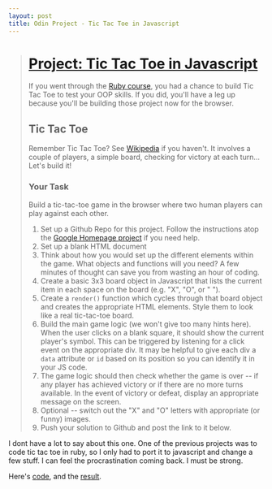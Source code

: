 ```yaml
---
layout: post
title: Odin Project - Tic Tac Toe in Javascript
---
```



># [Project: Tic Tac Toe in Javascript](http://www.theodinproject.com/javascript-and-jquery/tic-tac-toe)
> <!--more-->
>If you went through the [Ruby course](/ruby-programming), you had a chance to build Tic Tac Toe to test your OOP skills.  If you did, you'll have a leg up because you'll be building those project now for the browser.
>
>## Tic Tac Toe
>
>Remember Tic Tac Toe? See [Wikipedia](http://en.wikipedia.org/wiki/Tic-tac-toe) if you haven't.  It involves a couple of players, a simple board, checking for victory at each turn... Let's build it!
>
>### Your Task
>
>Build a tic-tac-toe game in the browser where two human players can play against each other.  
>
>1. Set up a Github Repo for this project.  Follow the instructions atop the [Google Homepage project](/web-development-101/html-css) if you need help.
>1. Set up a blank HTML document
>1. Think about how you would set up the different elements within the game.  What objects and functions will you need? A few minutes of thought can save you from wasting an hour of coding.
>2. Create a basic 3x3 board object in Javascript that lists the current item in each space on the board (e.g. "X", "O", or " ").
>3. Create a `render()` function which cycles through that board object and creates the appropriate HTML elements.  Style them to look like a real tic-tac-toe board.
>4. Build the main game logic (we won't give too many hints here).  When the user clicks on a blank square, it should show the current player's symbol.  This can be triggered by listening for a click event on the appropriate div.  It may be helpful to give each div a `data` attribute or `id` based on its position so you can identify it in your JS code.
>3. The game logic should then check whether the game is over -- if any player has achieved victory or if there are no more turns available.  In the event of victory or defeat, display an appropriate message on the screen.
>4. Optional -- switch out the "X" and "O" letters with appropriate (or funny) images.
>3. Push your solution to Github and post the link to it below.


I dont have a lot to say about this one. One of the previous projects was to code tic tac toe in ruby, so I only had to port it to javascript and change a few stuff. I can feel the procrastination coming back. I must be strong.

Here's [code](https://github.com/AtActionPark/odin_js_tictactoe), and the [result](http://htmlpreview.github.io/?https://github.com/AtActionPark/odin_js_tictactoe/blob/master/index.html). 
